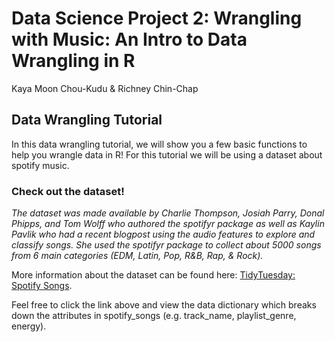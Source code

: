 # Data Science Project 2: Wrangling with Music: An Intro to Data Wrangling in R
Kaya Moon Chou-Kudu & Richney Chin-Chap

## Data Wrangling Tutorial

In this data wrangling tutorial, we will show you a few basic functions to help you wrangle data in R! For this tutorial we will be using a dataset about spotify music.

### Check out the dataset!

*The dataset was made available by Charlie Thompson, Josiah Parry, Donal Phipps, and Tom Wolff who authored the spotifyr package as well as Kaylin Pavlik who had a recent blogpost using the audio features to explore and classify songs. She used the spotifyr package to collect about 5000 songs from 6 main categories (EDM, Latin, Pop, R&B, Rap, & Rock).*

More information about the dataset can be found here: [TidyTuesday: Spotify Songs](https://github.com/rfordatascience/tidytuesday/blob/master/data/2020/2020-01-21/readme.md).

Feel free to click the link above and view the data dictionary which breaks down the attributes in spotify_songs (e.g. track_name, playlist_genre, energy).

